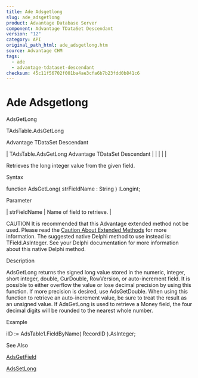 ```yaml
---
title: Ade Adsgetlong
slug: ade_adsgetlong
product: Advantage Database Server
component: Advantage TDataSet Descendant
version: "12"
category: API
original_path_html: ade_adsgetlong.htm
source: Advantage CHM
tags:
  - ade
  - advantage-tdataset-descendant
checksum: 45c11f56702f001ba4ae3cfa6b7b23fdd0b841c6
---
```


# Ade Adsgetlong

AdsGetLong

TAdsTable.AdsGetLong

Advantage TDataSet Descendant

| TAdsTable.AdsGetLong  Advantage TDataSet Descendant |  |  |  |  |

Retrieves the long integer value from the given field.

Syntax

function AdsGetLong( strFieldName : String ) :Longint;

Parameter

| strFieldName | Name of field to retrieve. |

CAUTION It is recommended that this Advantage extended method not be used. Please read the [Caution About Extended Methods](ade_caution_about_extended_methods.md) for more information. The suggested native Delphi method to use instead is: TField.AsInteger. See your Delphi documentation for more information about this native Delphi method.

Description

AdsGetLong returns the signed long value stored in the numeric, integer, short integer, double, CurDouble, RowVersion, or auto-increment field. It is possible to either overflow the value or lose decimal precision by using this function. If more precision is desired, use AdsGetDouble. When using this function to retrieve an auto-increment value, be sure to treat the result as an unsigned value. If AdsGetLong is used to retrieve a Money field, the four decimal digits will be rounded to the nearest whole number.

Example

iID := AdsTable1.FieldByName( RecordID ).AsInteger;

See Also

[AdsGetField](ade_adsgetfield.md)

[AdsSetLong](ade_adssetlong.md)
